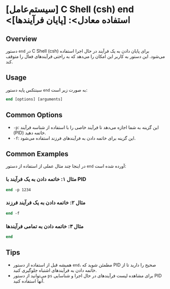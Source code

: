 # [سیستم‌عامل] C Shell (csh) end <استفاده معادل>: [پایان فرآیندها]

## Overview
دستور `end` در C Shell (csh) برای پایان دادن به یک فرآیند در حال اجرا استفاده می‌شود. این دستور به کاربر این امکان را می‌دهد که به راحتی فرآیندهای فعال را متوقف کند.

## Usage
سینتکس پایه دستور `end` به صورت زیر است:

```csh
end [options] [arguments]
```

## Common Options
- `-p`: این گزینه به شما اجازه می‌دهد تا فرآیند خاصی را با استفاده از شناسه فرآیند (PID) خاتمه دهید.
- `-f`: این گزینه برای خاتمه دادن به فرآیندهای فرزند استفاده می‌شود.

## Common Examples
در اینجا چند مثال عملی از استفاده از دستور `end` آورده شده است:

### مثال ۱: خاتمه دادن به یک فرآیند با PID
```csh
end -p 1234
```

### مثال ۲: خاتمه دادن به یک فرآیند فرزند
```csh
end -f
```

### مثال ۳: خاتمه دادن به تمامی فرآیندها
```csh
end
```

## Tips
- همیشه قبل از استفاده از دستور `end`، مطمئن شوید که PID صحیح را دارید تا از خاتمه دادن به فرآیندهای اشتباه جلوگیری کنید.
- می‌توانید از دستور `ps` برای مشاهده لیست فرآیندهای در حال اجرا و شناسایی PID آنها استفاده کنید.